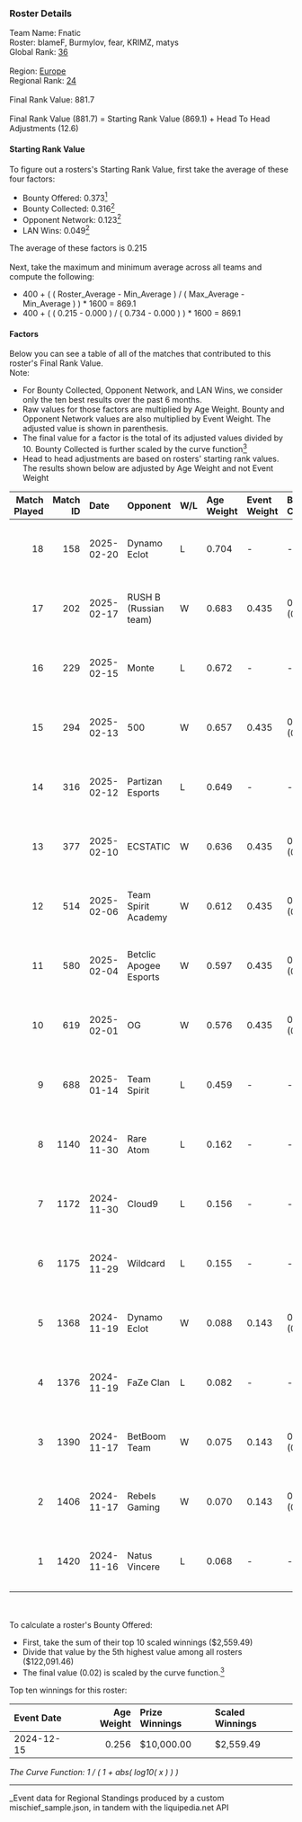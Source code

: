 ### Roster Details<br />
Team Name: Fnatic<br />
Roster: blameF, Burmylov, fear, KRIMZ, matys<br />
Global Rank: [36](../../standings_global_2025_05_05.md)<br />
<br />
Region: [Europe]( ../../standings_europe_2025_05_05.md)<br />
Regional Rank: [24]( ../../standings_europe_2025_05_05.md)<br />
<br />
Final Rank Value:  881.7<br />
<br />
Final Rank Value (881.7) = Starting Rank Value (869.1) + Head To Head Adjustments (12.6)<br />

#### Starting Rank Value<br />
To figure out a rosters's Starting Rank Value, first take the average of these four factors:<br />
- Bounty Offered: 0.373[<sup>1</sup>](#table2)
- Bounty Collected: 0.316[<sup>2</sup>](#table1)
- Opponent Network: 0.123[<sup>2</sup>](#table1)
- LAN Wins: 0.049[<sup>2</sup>](#table1)

The average of these factors is 0.215<br />
<br />
Next, take the maximum and minimum average across all teams and compute the following:<br />
- 400 + ( ( Roster_Average - Min_Average ) / ( Max_Average - Min_Average ) ) * 1600 = 869.1
- 400 + ( ( 0.215 - 0.000 ) / ( 0.734 - 0.000 ) ) * 1600 = 869.1


#### Factors<br />
Below you can see a table of all of the matches that contributed to this roster's Final Rank Value.<br />
Note:<br />

- For Bounty Collected, Opponent Network, and LAN Wins, we consider only the ten best results over the past 6 months.
- Raw values for those factors are multiplied by Age Weight. Bounty and Opponent Network values are also multiplied by Event Weight. The adjusted value is shown in parenthesis.
- The final value for a factor is the total of its adjusted values divided by 10. Bounty Collected is further scaled by the curve function[<sup>3</sup>](#curveFunction)
- Head to head adjustments are based on rosters' starting rank values. The results shown below are adjusted by Age Weight and not Event Weight
<span id="table1"></span><br />


| Match Played | Match ID | Date       | Opponent               | W/L | Age Weight | Event Weight | Bounty Collected | Opponent Network | LAN Wins  | H2H Adj. | Roster                               |
| -: | -: | :- | :- | :- | :- | :- | :- | :- | :- | -: | :- |
|           18 |      158 | 2025-02-20 | Dynamo Eclot           | L   | 0.704      | -            | -                | -                | -         |   -10.88 | blameF, Burmylov, fear, KRIMZ, matys |
|           17 |      202 | 2025-02-17 | RUSH B (Russian team)  | W   | 0.683      | 0.435        | 0.022 (0.006)    | 0.623 (0.185)    | 0 (0.000) |     8.53 | blameF, Burmylov, fear, KRIMZ, matys |
|           16 |      229 | 2025-02-15 | Monte                  | L   | 0.672      | -            | -                | -                | -         |   -13.35 | blameF, Burmylov, fear, KRIMZ, matys |
|           15 |      294 | 2025-02-13 | 500                    | W   | 0.657      | 0.435        | 0.134 (0.038)    | 1.000 (0.286)    | 0 (0.000) |    13.59 | blameF, Burmylov, fear, KRIMZ, matys |
|           14 |      316 | 2025-02-12 | Partizan Esports       | L   | 0.649      | -            | -                | -                | -         |   -10.17 | blameF, Burmylov, fear, KRIMZ, matys |
|           13 |      377 | 2025-02-10 | ECSTATIC               | W   | 0.636      | 0.435        | 0.021 (0.006)    | 0.858 (0.237)    | 0 (0.000) |     6.82 | blameF, Burmylov, fear, KRIMZ, matys |
|           12 |      514 | 2025-02-06 | Team Spirit Academy    | W   | 0.612      | 0.435        | 0.049 (0.013)    | 0.423 (0.113)    | 0 (0.000) |     8.87 | blameF, Burmylov, fear, KRIMZ, matys |
|           11 |      580 | 2025-02-04 | Betclic Apogee Esports | W   | 0.597      | 0.435        | 0.011 (0.003)    | 0.582 (0.151)    | 0 (0.000) |     8.05 | blameF, Burmylov, fear, KRIMZ, matys |
|           10 |      619 | 2025-02-01 | OG                     | W   | 0.576      | 0.435        | 0.000 (0.000)    | 1.000 (0.250)    | 0 (0.000) |     4.57 | blameF, Burmylov, fear, KRIMZ, matys |
|            9 |      688 | 2025-01-14 | Team Spirit            | L   | 0.459      | -            | -                | -                | -         |    -0.03 | blameF, Burmylov, fear, KRIMZ, matys |
|            8 |     1140 | 2024-11-30 | Rare Atom              | L   | 0.162      | -            | -                | -                | -         |    -2.90 | blameF, bodyy, KRIMZ, matys, nawwk   |
|            7 |     1172 | 2024-11-30 | Cloud9                 | L   | 0.156      | -            | -                | -                | -         |    -3.06 | blameF, bodyy, KRIMZ, matys, nawwk   |
|            6 |     1175 | 2024-11-29 | Wildcard               | L   | 0.155      | -            | -                | -                | -         |    -0.59 | blameF, bodyy, KRIMZ, matys, nawwk   |
|            5 |     1368 | 2024-11-19 | Dynamo Eclot           | W   | 0.088      | 0.143        | 0.087 (0.001)    | 0.325 (0.004)    | 1 (0.088) |     1.47 | blameF, bodyy, KRIMZ, matys, nawwk   |
|            4 |     1376 | 2024-11-19 | FaZe Clan              | L   | 0.082      | -            | -                | -                | -         |    -0.01 | blameF, bodyy, KRIMZ, matys, nawwk   |
|            3 |     1390 | 2024-11-17 | BetBoom Team           | W   | 0.075      | 0.143        | 0.110 (0.001)    | 0.335 (0.004)    | 1 (0.075) |     1.35 | blameF, bodyy, KRIMZ, matys, nawwk   |
|            2 |     1406 | 2024-11-17 | Rebels Gaming          | W   | 0.070      | 0.143        | 0.000 (0.000)    | 0.225 (0.002)    | 1 (0.070) |     0.41 | blameF, bodyy, KRIMZ, matys, nawwk   |
|            1 |     1420 | 2024-11-16 | Natus Vincere          | L   | 0.068      | -            | -                | -                | -         |    -0.05 | blameF, bodyy, KRIMZ, matys, nawwk   |

<br />
<span id="table2"></span><br />
To calculate a roster's Bounty Offered:<br />

- First, take the sum of their top 10 scaled winnings ($2,559.49)
- Divide that value by the 5th highest value among all rosters ($122,091.46)
- The final value (0.02) is scaled by the curve function.[<sup>3</sup>](#curveFunction)

Top ten winnings for this roster:<br />

| Event Date | Age Weight | Prize Winnings | Scaled Winnings |
| :- | -: | :- | :- |
| 2024-12-15 |      0.256 | $10,000.00     | $2,559.49       |


<span id="curveFunction"></span>_The Curve Function: 1 / ( 1 + abs( log10( x ) ) )_<br />

---
_Event data for Regional Standings produced by a custom mischief_sample.json, in tandem with the liquipedia.net API<br />
